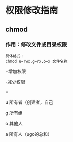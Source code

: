 # 权限修改指南

## chmod

### 作用：修改文件或目录权限

```
具体格式：
chmod u=rwx,g=rx,o=x 文件名称
```

+增加权限

-减少权限

=

u 所有者（创建者，自己

g 所有组

o 其他人

a 所有人（ugo的总和）



